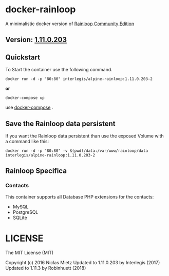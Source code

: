 # docker-rainloop

A minimalistic docker version of [Rainloop Community Edition](http://www.rainloop.net/)

## Version: [1.11.0.203](http://www.rainloop.net/changelog/)

## Quickstart

To Start the container use the following command.

```
docker run -d -p "80:80" interlegis/alpine-rainloop:1.11.0.203-2
```

**or**

```
docker-compose up
```

use [docker-compose](https://github.com/docker/compose) .

## Save the Rainloop data persistent
If you want the Rainloop data persistent than use the exposed Volume with a command like this:
```
docker run -d -p "80:80" -v $(pwd)/data:/var/www/rainloop/data interlegis/alpine-rainloop:1.11.0.203-2
```

## Rainloop Specifica

### Contacts
This container supports all Database PHP extensions for the contacts:
- MySQL
- PostgreSQL
- SQLite


# LICENSE
The MIT License (MIT)

Copyright (c) 2016 Niclas Mietz
Updated to 1.11.0.203 by Interlegis (2017)
Updated to 1.11.3 by Robinhuett (2018)
